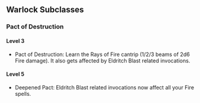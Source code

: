 
## Warlock Subclasses

### Pact of Destruction

#### Level 3
- Pact of Destruction: Learn the Rays of Fire cantrip (1/2/3 beams of 2d6 Fire damage). It also gets affected by Eldritch Blast related invocations.

#### Level 5
- Deepened Pact: Eldritch Blast related invocations now affect all your Fire spells.
